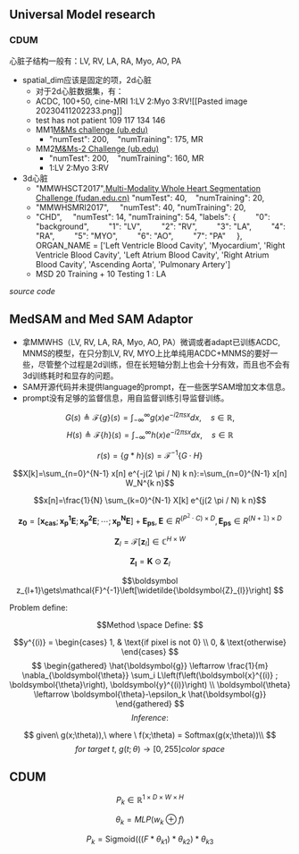 ## Universal Model research
### CDUM
心脏子结构一般有：LV, RV, LA, RA, Myo, AO, PA
- spatial_dim应该是固定的项，2d心脏
	- 对于2d心脏数据集，有：
	- ACDC, 100+50, cine-MRI 1:LV 2:Myo 3:RV![[Pasted image 20230411202233.png]]
	- test has not patient 109 117 134 146
	- MM1[M&Ms challenge (ub.edu)](https://www.ub.edu/mnms/)
		- "numTest": 200,    "numTraining": 175, MR
	- MM2[M&Ms-2 Challenge (ub.edu)](https://www.ub.edu/mnms-2/)
		- "numTest": 200,    "numTraining": 160, MR
		- 1:LV 2:Myo 3:RV
- 3d心脏
	- "MMWHSCT2017",[Multi-Modality Whole Heart Segmentation Challenge (fudan.edu.cn)](http://www.sdspeople.fudan.edu.cn/zhuangxiahai/0/mmwhs/)
		"numTest": 40,    "numTraining": 20,
	- "MMWHSMRI2017",
	    "numTest": 40,    "numTraining": 20,
	-  "CHD",
	    "numTest": 14,     "numTraining": 54,
		"labels": {
	        "0": "background",
	        "1": "LV",
	        "2": "RV",
	        "3": "LA",
	        "4": "RA",
	        "5": "MYO",
	        "6": "AO",
	        "7": "PA"
	    },
ORGAN_NAME = ['Left Ventricle Blood Cavity', 'Myocardium', 'Right Ventricle Blood Cavity', 'Left Atrium Blood Cavity', 'Right Atrium Blood Cavity', 'Ascending Aorta', 'Pulmonary Artery']
	- MSD
		20 Training + 10 Testing
		1 : LA

*source code*

## MedSAM and Med SAM Adaptor

- 拿MMWHS（LV, RV, LA, RA, Myo, AO, PA）微调或者adapt已训练ACDC, MNMS的模型，在只分割LV, RV, MYO上比单纯用ACDC+MNMS的要好一些，尽管整个过程是2d训练，但在长短轴分割上也会十分有效，而且也不会有3d训练耗时和显存的问题。
- SAM开源代码并未提供language的prompt，在一些医学SAM增加文本信息。
- prompt没有足够的监督信息，用自监督训练引导监督训练。

$${G(s) \triangleq \mathcal{F}\{g\}(s)=\int_{-\infty}^{\infty} g(x) e^{-i 2 \pi s x} d x, \quad s \in \mathbb{R},}$$
$$H(s) \triangleq \mathcal{F}\{h\}(s)=\int_{-\infty}^{\infty} h(x) e^{-i 2 \pi s x} d x, \quad s \in \mathbb{R}$$

$$
r(s)=\{g * h\}(s)=\mathcal{F}^{-1}\{G \cdot H\}
$$

$$X[k]=\sum_{n=0}^{N-1} x[n] e^{-j(2 \pi / N) k n}:=\sum_{n=0}^{N-1} x[n] W_N^{k n}$$

$$x[n]=\frac{1}{N} \sum_{k=0}^{N-1} X[k] e^{j(2 \pi / N) k n}$$






$$
\mathbf{z}_\mathbf{0}=\left[\mathbf{x}_{\mathrm{\mathbf{c}\mathbf{a}\mathbf{s}}};\mathbf{x}_\mathbf{p}^\mathbf{1}\mathbf{E};\mathbf{x}_\mathbf{p}^\mathbf{2}\mathbf{E};\cdots;\mathbf{x}_\mathbf{p}^\mathbf{N}\mathbf{E}\right]+\mathbf{E}_{\mathrm{\mathbf{p}\mathbf{s}}}, \mathbf{E}\in R^{\left(P^\mathbb{2}\cdot C\right)\times D},\mathbf{E}_{\mathrm{\mathbf{p}\mathbf{s}}}\in R^{\left(N+\mathbb{1}\right)\times D}
$$

$$\boldsymbol{Z}_{l}=\mathcal{F}\left[\boldsymbol{z}_{l}\right]\in\mathbb C^{H\times W}	
$$

$$\boldsymbol{{Z}_{l}}=\boldsymbol{K}\odot\boldsymbol{Z}_{l}
$$

$$\boldsymbol z_{l+1}\gets\mathcal{F}^{-1}\left[\widetilde{\boldsymbol{Z}_{l}}\right]	
$$


Problem define:

$$Method \space Define:
$$

$$y^{(i)} = \begin{cases}
1, & \text{if pixel is not 0} \\
0, & \text{otherwise}
\end{cases}
$$$$
\begin{gathered}
\hat{\boldsymbol{g}} \leftarrow \frac{1}{m} \nabla_{\boldsymbol{\theta}} \sum_i L\left(f\left(\boldsymbol{x}^{(i)} ; \boldsymbol{\theta}\right), \boldsymbol{y}^{(i)}\right) \\
\boldsymbol{\theta} \leftarrow \boldsymbol{\theta}-\epsilon_k \hat{\boldsymbol{g}}
\end{gathered}
$$
$$Inference:$$

$$
given\  g(x;\theta)),\  where \ f(x;\theta) = Softmax(g(x;\theta))\\
$$
$$for\ target\ t,\ g(t;\theta) \rightarrow [0,255] color\ space$$



## CDUM
$$P_k \in \mathbb{R}^{1 \times D \times W \times H}$$

$$\theta_k = MLP(w_k \oplus f)$$

$$P_k = \text{Sigmoid}(((F * \theta_{k1}) * \theta_{k2}) * \theta_{k3}$$